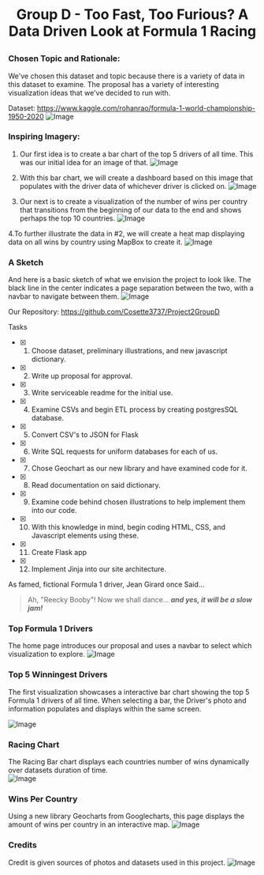 # <p align ="center">Group D - Too Fast, Too Furious? A Data Driven Look at Formula 1 Racing </p>

### Chosen Topic and Rationale: 
We've chosen this dataset and topic because there is a variety of data in this dataset to examine. The proposal has a variety of interesting visualization ideas that we've decided to run with.

Dataset: https://www.kaggle.com/rohanrao/formula-1-world-championship-1950-2020
![Image](https://raw.githubusercontent.com/Cosette3737/Project2GroupD/main/CSV%20Metadata.PNG)

### Inspiring Imagery:
1. Our first idea is to create a bar chart of the top 5 drivers of all time. This was our initial idea for an image of that.
![Image](https://raw.githubusercontent.com/Cosette3737/Project2GroupD/main/Proposal/Driver%20Win%20Bar%20chart.PNG)

2. With this bar chart, we will create a dashboard based on this image that populates with the driver data of whichever driver is clicked on.
![Image](https://raw.githubusercontent.com/Cosette3737/Project2GroupD/main/Proposal/Dashboard.PNG)

3. Our next is to create a visualization of the number of wins per country that transitions from the beginning of our data to the end and shows perhaps the top 10 countries.
![Image](https://raw.githubusercontent.com/Cosette3737/Project2GroupD/main/Proposal/Over%20time%20Bar%20chart.PNG)

4.To further illustrate the data in #2, we will create a heat map displaying data on all wins by country using MapBox to create it.
![Image](https://raw.githubusercontent.com/Cosette3737/Project2GroupD/main/Proposal/Heat%20map%20Example.png)


### A Sketch
And here is a basic sketch of what we envision the project to look like. The black line in the center indicates a page separation between the two, with a navbar to navigate between them.
![Image](https://raw.githubusercontent.com/Cosette3737/Project2GroupD/main/Proposal/Drawing.jpeg)


Our Repository: https://github.com/Cosette3737/Project2GroupD








Tasks

- [x] 1. Choose dataset, preliminary illustrations, and new javascript dictionary.
- [x] 2. Write up proposal for approval.
- [x] 3. Write serviceable readme for the initial use.
- [x] 4. Examine CSVs and begin ETL process by creating postgresSQL database.
- [x] 5. Convert CSV's to JSON for Flask
- [x] 6. Write SQL requests for uniform databases for each of us.
- [x] 7. Chose Geochart as our new library and have examined code for it.
- [x] 8. Read documentation on said dictionary.
- [x] 9. Examine code behind chosen illustrations to help implement them into our code.
- [x] 10. With this knowledge in mind, begin coding HTML, CSS, and Javascript elements using these.
- [x] 11. Create Flask app
- [x] 12. Implement Jinja into our site architecture.

As famed, fictional Formula 1 driver, Jean Girard once Said...

>Ah, "Reecky Booby"! Now we shall dance...
>***and yes, it will be a slow jam!***

### Top Formula 1 Drivers
The home page introduces our proposal and uses a navbar to select which visualization to explore.
![Image](https://raw.githubusercontent.com/Cosette3737/Project2GroupD/main/Proposal/Drawing.jpeg)

### Top 5 Winningest Drivers
The first visualization showcases a interactive bar chart showing the top 5 Formula 1 drivers of all time.  When selecting a bar, the Driver's photo and information populates and displays within the same screen. 

![Image](https://raw.githubusercontent.com/Cosette3737/Project2GroupD/main/Proposal/Drawing.jpeg)

### Racing Chart
The Racing Bar chart displays each countries number of wins dynamically over datasets duration of time.   
![Image](https://raw.githubusercontent.com/Cosette3737/Project2GroupD/main/Proposal/Drawing.jpeg)

### Wins Per Country
Using a new library Geocharts from Googlecharts, this page displays the amount of wins per country in an interactive map.
![Image](https://raw.githubusercontent.com/Cosette3737/Project2GroupD/main/Proposal/Drawing.jpeg)

### Credits
Credit is given sources of photos and datasets used in this project.
![Image](https://raw.githubusercontent.com/Cosette3737/Project2GroupD/main/Proposal/Drawing.jpeg)

